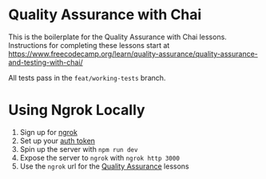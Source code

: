 # Quality Assurance with Chai

This is the boilerplate for the Quality Assurance with Chai lessons. Instructions for completing these lessons start at https://www.freecodecamp.org/learn/quality-assurance/quality-assurance-and-testing-with-chai/

All tests pass in the `feat/working-tests` branch.

# Using Ngrok Locally

1. Sign up for [ngrok](https://ngrok.com/)
2. Set up your [auth token](https://dashboard.ngrok.com/get-started/setup)
3. Spin up the server with `npm run dev`
4. Expose the server to `ngrok` with `ngrok http 3000`
5. Use the `ngrok` url for the [Quality Assurance](https://www.freecodecamp.org/learn/quality-assurance/) lessons
